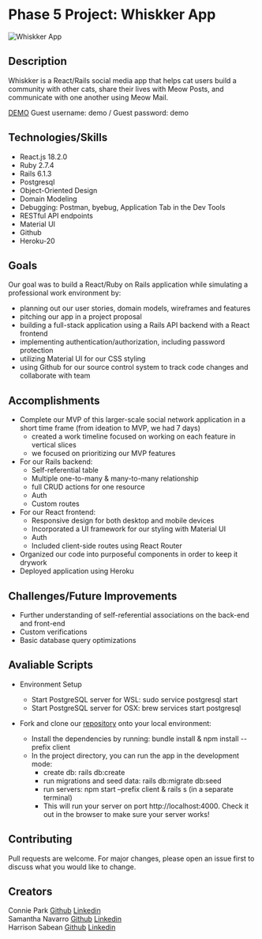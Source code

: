 # Phase 5 Project: Whiskker App
![Whiskker App](https://i.imgur.com/DoBfUkT.png)

## Description

Whiskker is a React/Rails social media app that helps cat users build a community with other cats, share their lives with Meow Posts, and communicate with one another using Meow Mail.

[DEMO](https://whiskker-app.herokuapp.com/)
Guest username: demo / Guest password: demo

## Technologies/Skills

- React.js 18.2.0
- Ruby 2.7.4
- Rails 6.1.3
- Postgresql
- Object-Oriented Design
- Domain Modeling
- Debugging: Postman, byebug, Application Tab in the Dev Tools
- RESTful API endpoints
- Material UI
- Github
- Heroku-20

## Goals
Our goal was to build a React/Ruby on Rails application while simulating a professional work environment by:
* planning out our user stories, domain models, wireframes and features
* pitching our app in a project proposal
* building a full-stack application using a Rails API backend with a React frontend
* implementing authentication/authorization, including password protection
* utilizing Material UI for our CSS styling
* using Github for our source control system to track code changes and collaborate with team

## Accomplishments
* Complete our MVP of this larger-scale social network application in a short time frame (from ideation to MVP, we had 7 days)
    * created a work timeline focused on working on each feature in vertical slices
    * we focused on prioritizing our MVP features
* For our Rails backend:
    * Self-referential table
    * Multiple one-to-many & many-to-many relationship
    * full CRUD actions for one resource
    * Auth
    * Custom routes
* For our React frontend:
    * Responsive design for both desktop and mobile devices
    * Incorporated a UI framework for our styling with Material UI
    * Auth
    * Included client-side routes using React Router
* Organized our code into purposeful components in order to keep it drywork
* Deployed application using Heroku

## Challenges/Future Improvements
* Further understanding of self-referential associations on the back-end and front-end
* Custom verifications
* Basic database query optimizations

## Avaliable Scripts
* Environment Setup
    * Start PostgreSQL server for WSL: sudo service postgresql start
    * Start PostgreSQL server for OSX: brew services start postgresql

* Fork and clone our [repository](https://github.com/conniedc1206/whiskker-app) onto your local environment:
    * Install the dependencies by running: bundle install & npm install --prefix client
    * In the project directory, you can run the app in the development mode: 
         * create db: rails db:create
         * run migrations and seed data: rails db:migrate db:seed
         * run servers: npm start –prefix client & rails s (in a separate terminal)
         * This will run your server on port http://localhost:4000. Check it out in the browser to make sure your server works!

## Contributing
Pull requests are welcome. For major changes, please open an issue first to discuss what you would like to change.

Creators
---
Connie Park [Github](https://github.com/conniedc1206)  [Linkedin](https://www.linkedin.com/in/conniepark2)  
Samantha Navarro [Github](https://github.com/samantha-navarro)  [Linkedin](https://www.linkedin.com/in/samantha-navarro8/)  
Harrison Sabean [Github](https://github.com/Hsabes)  [Linkedin](https://www.linkedin.com/in/harrison-sabean/)  
